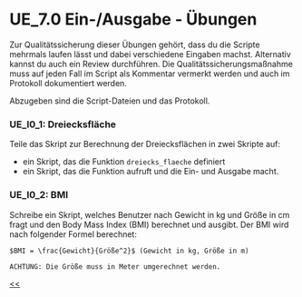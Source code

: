 # UE_7.0 Ein-/Ausgabe - Übungen

Zur Qualitätssicherung dieser Übungen gehört,
dass du die Scripte mehrmals laufen lässt und dabei 
verschiedene Eingaben machst.
Alternativ kannst du auch ein Review durchführen.
Die Qualitätssicherungsmaßnahme muss auf jeden Fall
im Script als Kommentar vermerkt werden und auch im Protokoll
dokumentiert werden.

Abzugeben sind die Script-Dateien und das Protokoll.

### UE_I0_1: Dreiecksfläche

Teile das Skript zur Berechnung der Dreiecksflächen in zwei Skripte auf:
  - ein Skript, das die Funktion `dreiecks_flaeche` definiert
  - ein Skript, das die Funktion aufruft und die Ein- und Ausgabe macht.
  

### UE_I0_2: BMI

Schreibe ein Skript, welches Benutzer nach Gewicht in kg und
Größe in cm fragt und den Body Mass Index (BMI) berechnet und ausgibt.
Der BMI wird nach folgender Formel berechnet:

    $BMI = \frac{Gewicht}{Größe^2}$ (Gewicht in kg, Größe in m)

    ACHTUNG: Die Größe muss in Meter umgerechnet werden.



[<<](../skriptum/7.0_EinAusgabe.md)